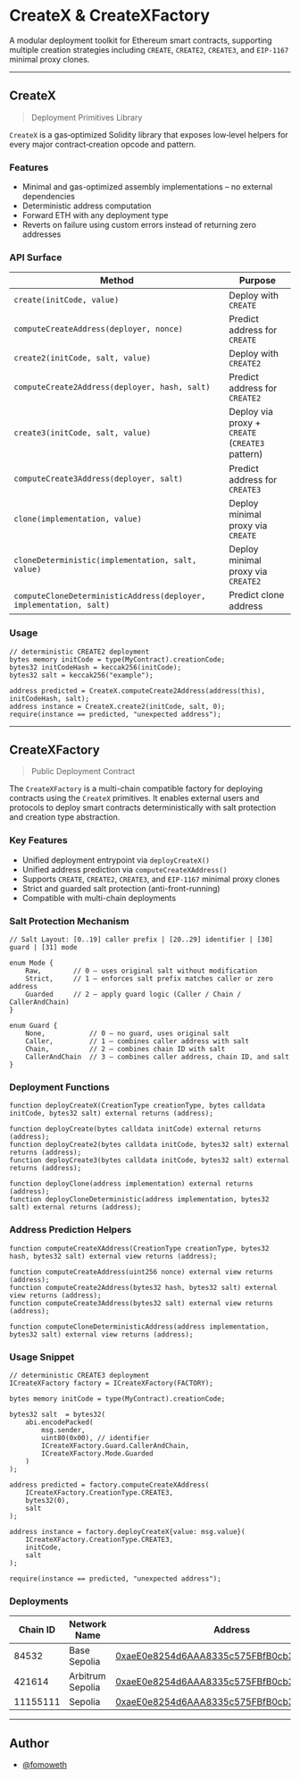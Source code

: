 # CreateX & CreateXFactory

A modular deployment toolkit for Ethereum smart contracts, supporting multiple creation strategies including `CREATE`, `CREATE2`, `CREATE3`, and `EIP-1167` minimal proxy clones.

---

## CreateX

> Deployment Primitives Library

`CreateX` is a gas‑optimized Solidity library that exposes low‑level helpers for every major contract‑creation opcode and pattern.

### Features

- Minimal and gas-optimized assembly implementations – no external dependencies
- Deterministic address computation
- Forward ETH with any deployment type
- Reverts on failure using custom errors instead of returning zero addresses

### API Surface

| Method                                                             | Purpose                                         |
| ------------------------------------------------------------------ | ----------------------------------------------- |
| `create(initCode, value)`                                          | Deploy with `CREATE`                            |
| `computeCreateAddress(deployer, nonce)`                            | Predict address for `CREATE`                    |
| `create2(initCode, salt, value)`                                   | Deploy with `CREATE2`                           |
| `computeCreate2Address(deployer, hash, salt)`                      | Predict address for `CREATE2`                   |
| `create3(initCode, salt, value)`                                   | Deploy via proxy + `CREATE` (`CREATE3` pattern) |
| `computeCreate3Address(deployer, salt)`                            | Predict address for `CREATE3`                   |
| `clone(implementation, value)`                                     | Deploy minimal proxy via `CREATE`               |
| `cloneDeterministic(implementation, salt, value)`                  | Deploy minimal proxy via `CREATE2`              |
| `computeCloneDeterministicAddress(deployer, implementation, salt)` | Predict clone address                           |

### Usage

```solidity
// deterministic CREATE2 deployment
bytes memory initCode = type(MyContract).creationCode;
bytes32 initCodeHash = keccak256(initCode);
bytes32 salt = keccak256("example");

address predicted = CreateX.computeCreate2Address(address(this), initCodeHash, salt);
address instance = CreateX.create2(initCode, salt, 0);
require(instance == predicted, "unexpected address");
```

---

## CreateXFactory

> Public Deployment Contract

The `CreateXFactory` is a multi-chain compatible factory for deploying contracts using the `CreateX` primitives. It enables external users and protocols to deploy smart contracts deterministically with salt protection and creation type abstraction.

### Key Features

- Unified deployment entrypoint via `deployCreateX()`
- Unified address prediction via `computeCreateXAddress()`
- Supports `CREATE`, `CREATE2`, `CREATE3`, and `EIP-1167` minimal proxy clones
- Strict and guarded salt protection (anti-front-running)
- Compatible with multi-chain deployments

### Salt Protection Mechanism

```solidity
// Salt Layout: [0..19] caller prefix | [20..29] identifier | [30] guard | [31] mode

enum Mode {
	Raw,		// 0 – uses original salt without modification
	Strict,		// 1 – enforces salt prefix matches caller or zero address
	Guarded 	// 2 – apply guard logic (Caller / Chain / CallerAndChain)
}

enum Guard {
	None,			// 0 – no guard, uses original salt
	Caller,			// 1 – combines caller address with salt
	Chain,			// 2 – combines chain ID with salt
	CallerAndChain	// 3 – combines caller address, chain ID, and salt
}
```

### Deployment Functions

```solidity
function deployCreateX(CreationType creationType, bytes calldata initCode, bytes32 salt) external returns (address);

function deployCreate(bytes calldata initCode) external returns (address);
function deployCreate2(bytes calldata initCode, bytes32 salt) external returns (address);
function deployCreate3(bytes calldata initCode, bytes32 salt) external returns (address);

function deployClone(address implementation) external returns (address);
function deployCloneDeterministic(address implementation, bytes32 salt) external returns (address);
```

### Address Prediction Helpers

```solidity
function computeCreateXAddress(CreationType creationType, bytes32 hash, bytes32 salt) external view returns (address);

function computeCreateAddress(uint256 nonce) external view returns (address);
function computeCreate2Address(bytes32 hash, bytes32 salt) external view returns (address);
function computeCreate3Address(bytes32 salt) external view returns (address);

function computeCloneDeterministicAddress(address implementation, bytes32 salt) external view returns (address);
```

### Usage Snippet

```solidity
// deterministic CREATE3 deployment
ICreateXFactory factory = ICreateXFactory(FACTORY);

bytes memory initCode = type(MyContract).creationCode;

bytes32 salt  = bytes32(
	abi.encodePacked(
		msg.sender,
		uint80(0x00), // identifier
		ICreateXFactory.Guard.CallerAndChain,
		ICreateXFactory.Mode.Guarded
	)
);

address predicted = factory.computeCreateXAddress(
	ICreateXFactory.CreationType.CREATE3,
	bytes32(0),
	salt
);

address instance = factory.deployCreateX{value: msg.value}(
	ICreateXFactory.CreationType.CREATE3,
	initCode,
	salt
);

require(instance == predicted, "unexpected address");
```

### Deployments

| Chain ID | Network Name     | Address                                                                                                                       |
| -------- | ---------------- | ----------------------------------------------------------------------------------------------------------------------------- |
| 84532    | Base Sepolia     | [0xaeE0e8254d6AAA8335c575FBfB0cb39AFcdae0bF](https://sepolia.basescan.org/address/0xaeE0e8254d6AAA8335c575FBfB0cb39AFcdae0bF) |
| 421614   | Arbitrum Sepolia | [0xaeE0e8254d6AAA8335c575FBfB0cb39AFcdae0bF](https://sepolia.arbiscan.io/address/0xaeE0e8254d6AAA8335c575FBfB0cb39AFcdae0bF)  |
| 11155111 | Sepolia          | [0xaeE0e8254d6AAA8335c575FBfB0cb39AFcdae0bF](https://sepolia.etherscan.io/address/0xaeE0e8254d6AAA8335c575FBfB0cb39AFcdae0bF) |

---

## Author

- [@fomoweth](https://github.com/fomoweth)
